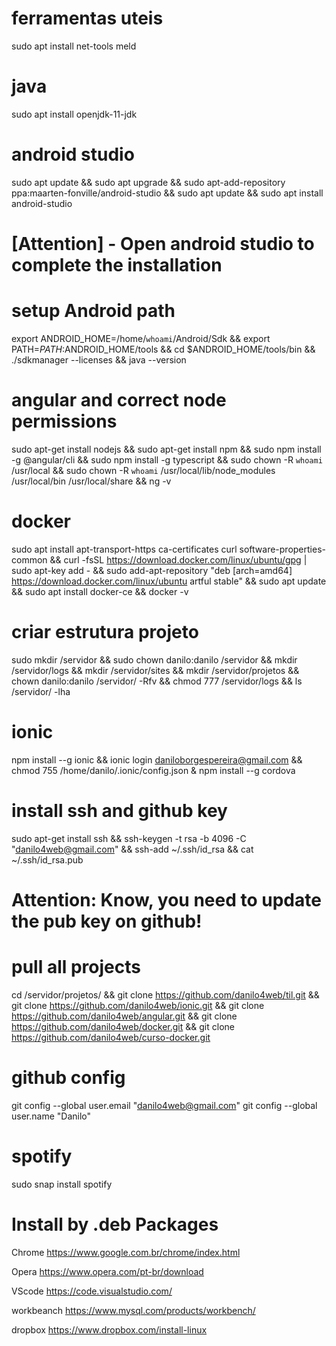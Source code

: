 # ferramentas uteis
sudo apt install net-tools meld

# java
sudo apt install openjdk-11-jdk

# android studio
sudo apt update && sudo apt upgrade && sudo apt-add-repository ppa:maarten-fonville/android-studio && sudo apt update && sudo apt install android-studio 

# [Attention] - Open android studio to complete the installation

# setup Android path
export ANDROID_HOME=/home/`whoami`/Android/Sdk && export PATH=$PATH:$ANDROID_HOME/tools && cd $ANDROID_HOME/tools/bin && ./sdkmanager --licenses && java --version

# angular and correct node permissions
sudo apt-get install nodejs && sudo apt-get install npm && sudo npm install -g @angular/cli && sudo npm install -g typescript && sudo chown -R `whoami` /usr/local && sudo chown -R `whoami` /usr/local/lib/node_modules /usr/local/bin /usr/local/share && ng -v

# docker
sudo apt install apt-transport-https ca-certificates curl software-properties-common && curl -fsSL https://download.docker.com/linux/ubuntu/gpg | sudo apt-key add - && sudo add-apt-repository "deb [arch=amd64] https://download.docker.com/linux/ubuntu artful stable" && sudo apt update && sudo apt install docker-ce && docker -v

# criar estrutura projeto
sudo mkdir /servidor && sudo chown danilo:danilo /servidor && mkdir /servidor/logs && mkdir /servidor/sites && mkdir /servidor/projetos && chown danilo:danilo /servidor/ -Rfv && chmod 777 /servidor/logs && ls /servidor/ -lha

# ionic
npm install --g ionic && ionic login daniloborgespereira@gmail.com && chmod 755 /home/danilo/.ionic/config.json & npm install --g cordova

# install ssh and github key
sudo apt-get install ssh && ssh-keygen -t rsa -b 4096 -C "danilo4web@gmail.com" && ssh-add ~/.ssh/id_rsa && cat ~/.ssh/id_rsa.pub

# Attention: Know, you need to update the pub key on github! #

# pull all projects
cd /servidor/projetos/ && git clone https://github.com/danilo4web/til.git && git clone https://github.com/danilo4web/ionic.git && git clone https://github.com/danilo4web/angular.git && git clone https://github.com/danilo4web/docker.git && git clone https://github.com/danilo4web/curso-docker.git

# github config
git config --global user.email "danilo4web@gmail.com"
git config --global user.name "Danilo"

# spotify
sudo snap install spotify

# Install by .deb Packages

Chrome
https://www.google.com.br/chrome/index.html

Opera
https://www.opera.com/pt-br/download

VScode
https://code.visualstudio.com/

workbeanch
https://www.mysql.com/products/workbench/

dropbox
https://www.dropbox.com/install-linux
  
